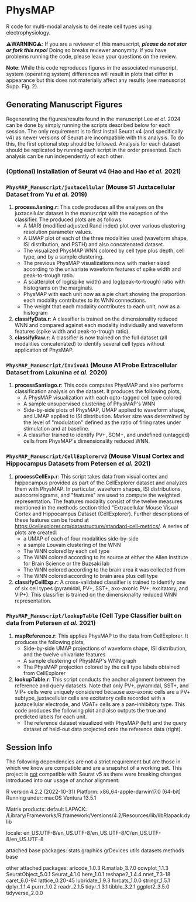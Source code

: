 # PhysMAP

R code for multi-modal analysis to delineate cell types using electrophysiology.

:warning:**WARNING**:warning:: If you are a reviewer of this manuscript, ___please do not star or fork this repo!___ Doing so breaks reviewer anonymity. If you have problems running the code, please leave your questions on the review.

**Note**: While this code reproduces figures in the associated manuscript, system (operating system) differences will result in plots that differ in appearance but this does not materially affect any results (see manuscript Supp. Fig. 2).

## Generating Manuscript Figures

Regenerating the figures/results found in the manuscript Lee _et al._ 2024 can be done by simply running the scripts described below for each session. The only requirement is to first install Seurat v4 (and specifically v4) as newer versions of Seurat are incompatible with this analysis. To do this, the first optional step should be followed. Analysis for each dataset should be replicated by running each script in the order presented. Each analysis can be run independently of each other.

### (Optional) Installation of Seurat v4 (Hao and Hao _et al._ 2021)


### ```PhysMAP_Manuscript/juxtacellular``` (Mouse S1 Juxtacellular Dataset from Yu _et al._ 2019)

1) **processJianing.r**: This code produces all the analyses on the juxtacellular dataset in the manuscript with the exception of the classifier. The produced plots are as follows:
   * A MARI (modified adjusted Rand index) plot over various clustering resolution parameter values.
   * A UMAP plot of each of the three modalities used (waveform shape, ISI distribution, and PSTH) and also concatenated dataset.
   * The visualized PhysMAP WNN colored by cell type plus depth, cell type, and by a sample clustering.
   * The previous PhysMAP visualizations now with marker sized according to the univariate waveform features of spike width and peak-to-trough ratio.
   * A scatterplot of log(spike width) and log(peak-to-trough) ratio with histograms on the marginals.
   * PhysMAP with each unit now as a pie chart showing the proportion each modality contributes to its WNN connections.
   * The weight that each modality contributes to each unit, now as a histogram
2) **classifyData.r**: A classifier is trained on the dimensionality reduced WNN and compared against each modality individually and waveform features (spike width and peak-to-trough ratio).
3) **classifyRaw.r**: A classifier is now trained on the full dataset (all modalities concatenated) to identify several cell types without application of PhysMAP.

### ```PhysMAP_Manuscript/InvivoA1``` (Mouse A1 Probe Extracellular Dataset from Lakunina _et al._ 2020)

1) **processSantiago.r**: This code computes PhysMAP and also performs classification analysis on the dataset. It produces the following plots,
   * A PhysMAP visualization with each opto-tagged cell type colored
   * A sample unsupervised clustering of PhysMAP's WNN
   * Side-by-side plots of PhysMAP, UMAP applied to waveform shape, and UMAP applied to ISI distribution. Marker size was determined by the level of "modulation" defined as the ratio of firing rates under stimulation and at baseline.
   * A classifier trained to identify PV+, SOM+, and undefined (untagged) cells from PhysMAP's dimensionality reduced WNN.

### ```PhysMAP_Manuscript/CellExplorerv2``` (Mouse Visual Cortex and Hippocampus Datasets from Petersen _et al._ 2021)

1) **processCellExp.r**: This script takes data from visual cortex and hippocampus provided as part of the CellExplorer dataset and analyzes them with PhysMAP. In particular, waveform shapes, ISI distributions, autocorrelograms, and "features" are used to compute the weighted representation. The features modality consist of the twelve measures mentioned in the methods section titled "Extracellular Mouse Visual Cortex and Hippocampus Dataset (CellExplorer). Further descriptions of these features can be found at https://cellexplorer.org/datastructure/standard-cell-metrics/. A series of plots are created:
   * a UMAP of each of four modalities side-by-side
   * a sample Louvain clustering of the WNN
   * The WNN colored by each cell type
   * The WNN colored according to its source at either the Allen Institute for Brain Science or the Buzsaki lab
   * The WNN colored according to the brain area it was collected from
   * The WNN colored according to brain area plus cell type
2) **classifyCellExp.r**: A cross-validated classifier is trained to identify one of six cell types (pyramidal, PV+, SST+, axo-axonic PV+, excitatory, and VIP+). This classifier is trained on the dimensionality reduced WNN representation.

### ```PhysMAP_Manuscript/lookupTable``` (Cell Type Classifier built on data from Petersen _et al._ 2021)

1) **mapReference.r**: This applies PhysMAP to the data from CellExplorer. It produces the following plots,
   * Side-by-side UMAP projections of waveform shape, ISI distribution, and the twelve univariate features
   * A sample clustering of PhysMAP's WNN graph
   * The PhysMAP projection colored by the cell type labels obtained from CellExplorer
2) **lookupTable.r**: This script conducts the anchor alignment between the reference and query datasets. Note that only PV+, pyramidal, SST+, and VIP+ cells were uniquely considered because axo-axonic cells are a PV+ subtype, juxtacellular cells are excitatory cells recorded with a juxtacellular electrode, and VGAT+ cells are a pan-inhibitory type. This code produces the following plot and also outputs the true and predicted labels for each unit. 
   * The reference dataset visualized with PhysMAP (left) and the query dataset of held-out data projected onto the reference data (right).

## Session Info
The following dependencies are not a strict requirement but are those in which we know are compatible and are a snapshot of a working set. This project is <ins>not</ins> compatible with Seurat v5 as there were breaking changes introduced into our usage of anchor alignment.

R version 4.2.2 (2022-10-31)
Platform: x86_64-apple-darwin17.0 (64-bit)
Running under: macOS Ventura 13.5.1

Matrix products: default
LAPACK: /Library/Frameworks/R.framework/Versions/4.2/Resources/lib/libRlapack.dylib

locale:
en_US.UTF-8/en_US.UTF-8/en_US.UTF-8/C/en_US.UTF-8/en_US.UTF-8

attached base packages:
stats     graphics  grDevices utils     datasets  methods   base     

other attached packages:
aricode_1.0.3      R.matlab_3.7.0     cowplot_1.1.3      SeuratObject_5.0.1 Seurat_4.1.0       here_1.0.1         reshape2_1.4.4     nnet_7.3-18       caret_6.0-94       lattice_0.20-45    lubridate_1.9.3    forcats_1.0.0     stringr_1.5.1      dplyr_1.1.4        purrr_1.0.2        readr_2.1.5       tidyr_1.3.1        tibble_3.2.1       ggplot2_3.5.0      tidyverse_2.0.0  
